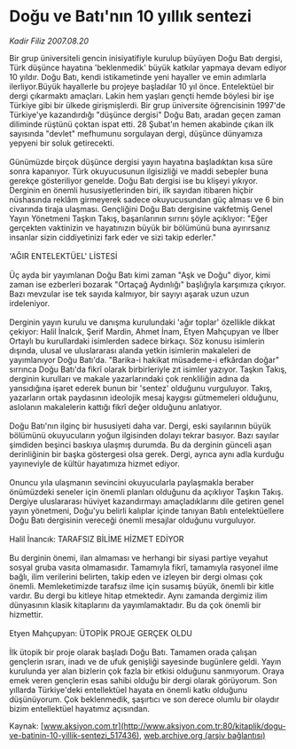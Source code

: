 # Doğu ve Batı'nın 10 yıllık sentezi

*Kadir Filiz 2007.08.20*

<div class="pNewsDetailMainContent" itemprop="articleBody">
 Bir grup üniversiteli gencin inisiyatifiyle kurulup büyüyen Doğu Batı dergisi, Türk düşünce hayatına 'beklenmedik'  büyük katkılar yapmaya devam ediyor 10 yıldır. Doğu Batı,  kendi istikametinde yeni hayaller ve emin adımlarla ilerliyor.Büyük hayallerle bu projeye başladılar 10 yıl önce. Entelektüel bir dergi çıkarmaktı amaçları. Lakin hem yaşları gençti hemde böylesi bir işe Türkiye gibi bir ülkede girişmişlerdi. Bir grup üniversite öğrencisinin 1997'de Türkiye'ye kazandırdığı "düşünce dergisi" Doğu Batı, aradan geçen zaman diliminde rüştünü çoktan ispat etti. 28 Şubat'ın hemen akabinde çıkan ilk sayısında "devlet" mefhumunu sorgulayan dergi, düşünce dünyamıza yepyeni bir soluk getirecekti.
 <br/>
 <br/>
 Günümüzde birçok düşünce dergisi yayın hayatına başladıktan kısa süre sonra kapanıyor. Türk okuyucusunun ilgisizliği ve maddi sebepler buna gerekçe gösteriliyor genelde. Doğu Batı dergisi ise bu klişeyi yıkıyor. Derginin en önemli hususiyetlerinden biri, ilk sayıdan itibaren hiçbir nüshasında reklâm girmeyerek sadece okuyucusundan güç alması ve 6 bin civarında tiraja ulaşması. Gençliğini Doğu Batı dergisine vakfetmiş Genel Yayın Yönetmeni Taşkın Takış, başarılarının sırrını şöyle açıklıyor: "Eğer gerçekten vaktinizin ve hayatınızın büyük bir bölümünü buna ayırırsanız insanlar sizin ciddiyetinizi fark eder ve sizi takip ederler."
 <br/>
 <br/>
 'AĞIR ENTELEKTÜEL' LİSTESİ
 <br/>
 <br/>
 Üç ayda bir yayımlanan Doğu Batı kimi zaman "Aşk ve Doğu" diyor, kimi zaman ise ezberleri bozarak "Ortaçağ Aydınlığı" başlığıyla karşımıza çıkıyor. Bazı mevzular ise tek sayıda kalmıyor, bir sayıyı aşarak uzun uzun irdeleniyor.
 <br/>
 <br/>
 Derginin yayın kurulu ve danışma kurulundaki 'ağır toplar' özellikle dikkat çekiyor: Halil İnalcık, Şerif Mardin, Ahmet İnam, Etyen Mahçupyan ve İlber Ortaylı bu kurullardaki isimlerden sadece birkaçı. Söz konusu isimlerin dışında, ulusal ve uluslararası alanda yetkin isimlerin makaleleri de yayımlanıyor Doğu Batı'da. "Barika-i hakikat müsademe-i efkârdan doğar" sırrınca Doğu Batı'da fikrî olarak birbirleriyle zıt isimler yazıyor. Taşkın Takış, derginin kurulları ve makale yazarlarındaki çok renkliliğin adına da yansıdığına işaret ederek bunun bir 'sentez' olduğunu vurguluyor. Takış, yazarların ortak paydasının ideolojik mesaj kaygısı gütmemeleri olduğunu, aslolanın makalelerin kattığı fikrî değer olduğunu anlatıyor.
 <br/>
 <br/>
 Doğu Batı'nın ilginç bir hususiyeti daha var. Dergi, eski sayılarının büyük bölümünü okuyucuların yoğun ilgisinden dolayı tekrar basıyor. Bazı sayılar şimdiden beşinci baskıya ulaşmış durumda. Bu da derginin günceli aşan derinliğinin bir başka göstergesi olsa gerek. Dergi, ayrıca aynı adla kurduğu yayıneviyle de kültür hayatımıza hizmet ediyor.
 <br/>
 <br/>
 Onuncu yıla ulaşmanın sevincini okuyucularla paylaşmakla beraber önümüzdeki seneler için önemli planları olduğunu da açıklıyor Taşkın Takış. Dergiye uluslararası hüviyet kazandırmayı amaçladıklarını dile getiren genel yayın yönetmeni, Doğu'yu belirli kalıplar içinde tanıyan Batılı entelektüellere Doğu Batı dergisinin vereceği önemli mesajlar olduğunu vurguluyor.
 <br/>
 <br/>
 Halil İnancık: TARAFSIZ BİLİME HİZMET EDİYOR
 <br/>
 <br/>
 Bu derginin önemi, ilan almaması ve herhangi bir siyasi partiye veyahut sosyal gruba vasıta olmamasıdır. Tamamıyla fikrî, tamamıyla rasyonel ilme bağlı, ilim verilerini belirten, takip eden ve izleyen bir dergi olması çok önemli. Memleketimizde tarafsız ilme için susamış büyük, önemli bir kitle vardır. Bu dergi bu kitleye hitap etmektedir. Aynı zamanda dergimiz ilim dünyasının klasik kitaplarını da yayımlamaktadır. Bu da çok önemli bir hizmettir.
 <br/>
 <br/>
 Etyen Mahçupyan: ÜTOPİK PROJE GERÇEK OLDU
 <br/>
 <br/>
 İlk ütopik bir proje olarak başladı Doğu Batı. Tamamen orada çalışan gençlerin ısrarı, inadı ve de ufuk genişliği sayesinde bugünlere geldi. Yayın kurulunda yer alan bizlerin çok fazla bir etkisi olduğunu sanmıyorum. Oraya emek veren gençlerin esas sahibi olduğu bir dergi olarak görüyorum. Son yıllarda Türkiye'deki entellektüel hayata en önemli katkı olduğunu düşünüyorum. Çok beklenmedik, şaşırtıcı ve son derece olumlu bir olaydır bizim entellektüel hayatımız açısından.
 <br/>
</div>


Kaynak: [www.aksiyon.com.tr](http://www.aksiyon.com.tr:80/kitaplik/dogu-ve-batinin-10-yillik-sentezi_517436), [web.archive.org (arşiv bağlantısı)](http://web.archive.org/web/20150712211434/http://www.aksiyon.com.tr:80/kitaplik/dogu-ve-batinin-10-yillik-sentezi_517436)
